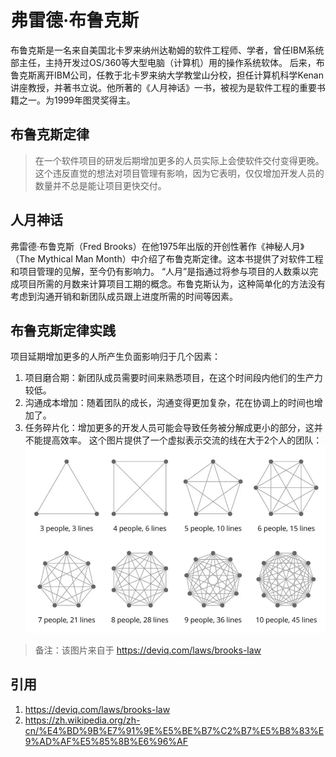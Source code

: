 # 弗雷德·布鲁克斯
布鲁克斯是一名来自美国北卡罗来纳州达勒姆的软件工程师、学者，曾任IBM系统部主任，主持开发过OS/360等大型电脑（计算机）用的操作系统软体。
后来，布鲁克斯离开IBM公司，任教于北卡罗来纳大学教堂山分校，担任计算机科学Kenan讲座教授，并著书立说。他所著的《人月神话》一书，被视为是软件工程的重要书籍之一。为1999年图灵奖得主。
## 布鲁克斯定律
> 在一个软件项目的研发后期增加更多的人员实际上会使软件交付变得更晚。这个违反直觉的想法对项目管理有影响，因为它表明，仅仅增加开发人员的数量并不总是能让项目更快交付。
## 人月神话
弗雷德·布鲁克斯（Fred Brooks）在他1975年出版的开创性著作《神秘人月》（The Mythical Man Month）中介绍了布鲁克斯定律。这本书提供了对软件工程和项目管理的见解，至今仍有影响力。
“人月”是指通过将参与项目的人数乘以完成项目所需的月数来计算项目工期的概念。布鲁克斯认为，这种简单化的方法没有考虑到沟通开销和新团队成员跟上进度所需的时间等因素。
## 布鲁克斯定律实践
项目延期增加更多的人所产生负面影响归于几个因素：
1. 项目磨合期：新团队成员需要时间来熟悉项目，在这个时间段内他们的生产力较低。
2. 沟通成本增加：随着团队的成长，沟通变得更加复杂，花在协调上的时间也增加了。
3. 任务碎片化：增加更多的开发人员可能会导致任务被分解成更小的部分，这并不能提高效率。
这个图片提供了一个虚拟表示交流的线在大于2个人的团队：
![this is image](https://github.com/bingbing-gui/dotnet-guide/blob/main/Laws/Images/Brooks's%20Law.jpg)
> 备注：该图片来自于 https://deviq.com/laws/brooks-law
## 引用
1. https://deviq.com/laws/brooks-law
2. https://zh.wikipedia.org/zh-cn/%E4%BD%9B%E7%91%9E%E5%BE%B7%C2%B7%E5%B8%83%E9%AD%AF%E5%85%8B%E6%96%AF
